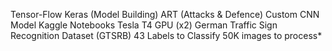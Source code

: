 Tensor-Flow Keras (Model Building)
ART (Attacks & Defence)
Custom CNN Model
Kaggle Notebooks
Tesla T4 GPU (x2)
German Traffic Sign Recognition Dataset (GTSRB)
43 Labels to Classify
50K images to process*
